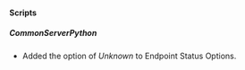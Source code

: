 
#### Scripts
##### CommonServerPython
- Added  the option of *Unknown* to Endpoint Status Options.
